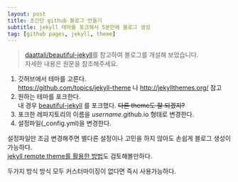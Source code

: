 ```yaml
---
layout: post
title: 초간단 github 블로그 만들기
subtitle: jekyll 테마를 포크해서 5분만에 블로그 생성
tag: [github pages, jekyll, theme]
---
```

>[daattali/beautiful-jekyll](https://github.com/daattali/beautiful-jekyll)를 참고하여 블로그를 개설해 보았습니다.  
자세한 내용은 원문을 참조해주세요.


1. 깃허브에서 테마를 고른다.  
   <https://github.com/topics/jekyll-theme> 나 <http://jekyllthemes.org/> 참고
2. 원하는 테마를 포크한다.  
  내 경우 [beautiful-jekyll](https://github.com/daattali/beautiful-jekyll) 를 포크했다. ~~다른 theme도 잘 되겠지?~~
3. 포크한 레파지토리의 이름을 *username*.github.io 형태로 변경한다.  
4. 설정파일(_config.yml)을 변경한다.

설정파일만 조금 변경해주면 별다른 설정이나 고민을 하지 않아도 손쉽게 블로그 생성이 가능하다.  
[jekyll remote theme를 활용한 방법](https://dreamgonfly.github.io/2018/01/27/jekyll-remote-theme.html)도 검토해볼만하다.

두가지 방식 방식 모두 커스터마이징이 없다면 즉시 사용가능하다. 
